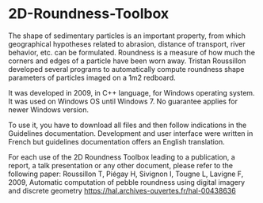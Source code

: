 # 2D-Roundness-Toolbox
The shape of sedimentary particles is an important property, from which geographical hypotheses related to abrasion, distance of transport, river behavior, etc. can be formulated.
Roundness is a measure of how much the corners and edges of a particle have been worn away.
Tristan Roussillon developed several programs to automatically compute roundness shape parameters of particles imaged on a 1m2 redboard.

It was developed in 2009, in C++ language, for Windows operating system.
It was used on Windows OS until Windows 7. No guarantee applies for newer Windows version.

To use it, you have to download all files and then follow indications in the Guidelines documentation.
Development and user interface were written in French but guidelines documentation offers an English translation.

For each use of the 2D Roundness Toolbox leading to a publication, a report, a talk presentation or any other document, please refer to the following paper:
Roussillon T, Piégay H, Sivignon I, Tougne L, Lavigne F, 2009, Automatic computation of pebble roundness using digital imagery and discrete geometry
https://hal.archives-ouvertes.fr/hal-00438636
